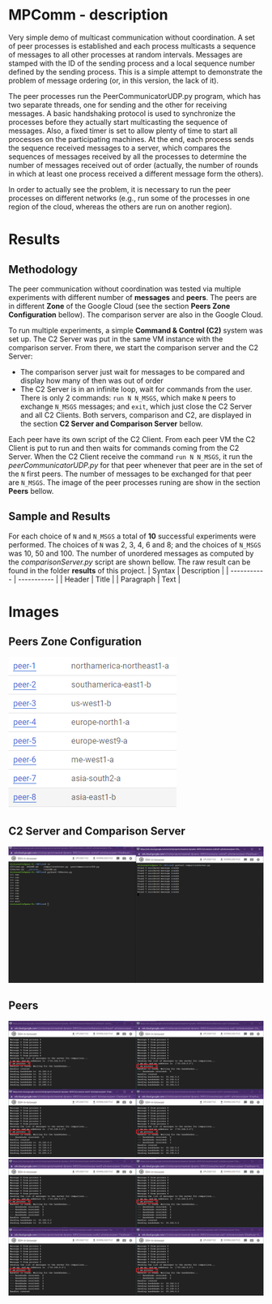 # MPComm - description
Very simple demo of multicast communication without coordination.
A set of peer processes is established and each process multicasts a sequence of messages to all other processes at random intervals. Messages are stamped with the ID of the sending process and a local sequence number defined by the sending process. This is a simple attempt to demonstrate the problem of message ordering (or, in this version, the lack of it).

The peer processes run the PeerCommunicatorUDP.py program, which has two separate threads, one for sending and the other for receiving messages. A basic handshaking protocol is used to synchronize the processes before they actually start multicasting the sequence of messages. Also, a fixed timer is set to allow plenty of time to start all processes on the participating machines. At the end, each process sends the sequence received messages to a server, which compares the sequences of messages received by all the processes to determine the number of messages received out of order (actually, the number of rounds in which at least one process received a different message form the others).


In order to actually see the problem, it is necessary to run the peer processes on different networks (e.g., run some of the processes in one region of the cloud, whereas the others are run on another region).


# Results

## Methodology
The peer communication without coordination was tested via multiple experiments with different number of **messages** and **peers**. The peers are in different **Zone** of the Google Cloud (see the section **Peers Zone Configuration** bellow). The comparison server are also in the Google Cloud.

To run multiple experiments, a simple **Command & Control (C2)** system was set up. The C2 Server was put in the same VM instance with the comparison server. From there, we start the comparison server and the C2 Server:
- The comparison server just wait for messages to be compared and display how many of then was out of order
- The C2 Server is in an infinite loop, wait for commands from the user. There is only 2 commands: `run N N_MSGS`, which make `N` peers to exchange `N_MSGS` messages; and `exit`, which just close the C2 Server and all C2 Clients.
Both servers, comparison and C2, are displayed in the section **C2 Server and Comparison Server** bellow.

Each peer have its own script of the C2 Client. From each peer VM the C2 Client is put to run and then waits for commands coming from the C2 Server. When the C2 Client receive the command `run N N_MSGS`, it run the *peerCommunicatorUDP.py* for that peer whenever that peer are in the set of the `N` first peers. The number of messages to be exchanged for that peer are `N_MSGS`. The image of the peer processes runing are show in the section **Peers** bellow.

## Sample and Results
For each choice of `N` and `N_MSGS` a total of **10** successful experiments were performed. The choices of `N` was 2, 3, 4, 6 and 8; and the choices of `N_MSGS` was 10, 50 and 100. The number of unordered messages as computed by the *comparisonServer.py* script are shown bellow. The raw result can be found in the folder **results** of this project.
| Syntax | Description |
| ----------- | ----------- |
| Header | Title |
| Paragraph | Text |


# Images
## Peers Zone Configuration
![peers zone configuration](./images/peers-location.png)

## C2 Server and Comparison Server
![C2 and Comparison servers](./images/comparacao.png)

## Peers
![C2 and Comparison servers](./images/peers-0123.png)
![C2 and Comparison servers](./images/peers-4567.png)